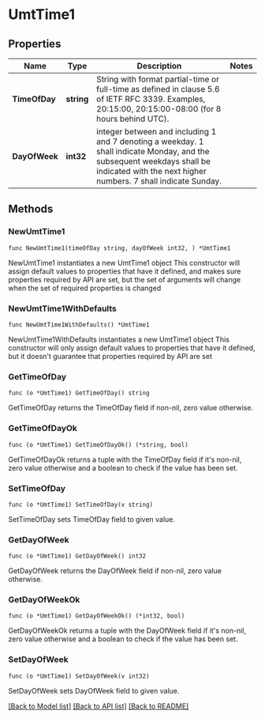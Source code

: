 # UmtTime1

## Properties

Name | Type | Description | Notes
------------ | ------------- | ------------- | -------------
**TimeOfDay** | **string** | String with format partial-time or full-time as defined in clause 5.6 of IETF RFC 3339. Examples, 20:15:00, 20:15:00-08:00 (for 8 hours behind UTC).   | 
**DayOfWeek** | **int32** | integer between and including 1 and 7 denoting a weekday. 1 shall indicate Monday, and the subsequent weekdays shall be indicated with the next higher numbers. 7 shall indicate Sunday.  | 

## Methods

### NewUmtTime1

`func NewUmtTime1(timeOfDay string, dayOfWeek int32, ) *UmtTime1`

NewUmtTime1 instantiates a new UmtTime1 object
This constructor will assign default values to properties that have it defined,
and makes sure properties required by API are set, but the set of arguments
will change when the set of required properties is changed

### NewUmtTime1WithDefaults

`func NewUmtTime1WithDefaults() *UmtTime1`

NewUmtTime1WithDefaults instantiates a new UmtTime1 object
This constructor will only assign default values to properties that have it defined,
but it doesn't guarantee that properties required by API are set

### GetTimeOfDay

`func (o *UmtTime1) GetTimeOfDay() string`

GetTimeOfDay returns the TimeOfDay field if non-nil, zero value otherwise.

### GetTimeOfDayOk

`func (o *UmtTime1) GetTimeOfDayOk() (*string, bool)`

GetTimeOfDayOk returns a tuple with the TimeOfDay field if it's non-nil, zero value otherwise
and a boolean to check if the value has been set.

### SetTimeOfDay

`func (o *UmtTime1) SetTimeOfDay(v string)`

SetTimeOfDay sets TimeOfDay field to given value.


### GetDayOfWeek

`func (o *UmtTime1) GetDayOfWeek() int32`

GetDayOfWeek returns the DayOfWeek field if non-nil, zero value otherwise.

### GetDayOfWeekOk

`func (o *UmtTime1) GetDayOfWeekOk() (*int32, bool)`

GetDayOfWeekOk returns a tuple with the DayOfWeek field if it's non-nil, zero value otherwise
and a boolean to check if the value has been set.

### SetDayOfWeek

`func (o *UmtTime1) SetDayOfWeek(v int32)`

SetDayOfWeek sets DayOfWeek field to given value.



[[Back to Model list]](../README.md#documentation-for-models) [[Back to API list]](../README.md#documentation-for-api-endpoints) [[Back to README]](../README.md)


